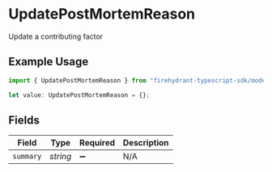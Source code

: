 # UpdatePostMortemReason

Update a contributing factor

## Example Usage

```typescript
import { UpdatePostMortemReason } from "firehydrant-typescript-sdk/models/components";

let value: UpdatePostMortemReason = {};
```

## Fields

| Field              | Type               | Required           | Description        |
| ------------------ | ------------------ | ------------------ | ------------------ |
| `summary`          | *string*           | :heavy_minus_sign: | N/A                |